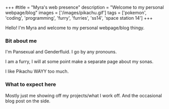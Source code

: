 ﻿+++
#title = "Myra's web presence"
description = "Welcome to my personal webpage/blog"
images = ['/images/pikachu.gif']
tags = ['pokemon', 'coding', 'programming', 'furry', 'furries', 'ss14', 'space station 14']
+++

Hello! I'm Myra and welcome to my personal webpage/blog thingy.

### Bit about me

I'm Pansexual and Genderfluid. I go by any pronouns.

I am a furry, I will at some point make a separate page about my sonas.

I like Pikachu WAYY too much.

### What to expect here

Mostly just me showing off my projects/what I work off. And the occasional blog post on the side.
